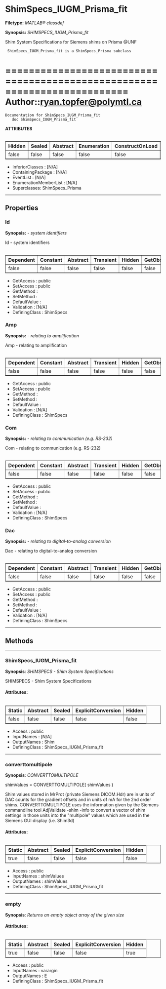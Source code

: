 # ShimSpecs_IUGM_Prisma_fit

**Filetype:** _MATLAB&reg; classdef_

**Synopsis:** _SHIMSPECS_IUGM_Prisma_fit_

Shim System Specifications for Siemens shims on Prisma @UNF
     
     ShimSpecs_IUGM_Prisma_fit is a ShimSpecs_Prisma subclass

=========================================================================
Author::ryan.topfer@polymtl.ca
=========================================================================

    Documentation for ShimSpecs_IUGM_Prisma_fit
       doc ShimSpecs_IUGM_Prisma_fit


__ATTRIBUTES__


<table>
<table border=1><tr><th>Hidden</th><th>Sealed</th><th>Abstract</th><th>Enumeration</th><th>ConstructOnLoad</th><th>HandleCompatible</th><th>RestrictsSubclassing</th></tr>
<tr><td>false</td><td>false</td><td>false</td><td>false</td><td>false</td><td>false</td><td>false</td></tr>
</table>

- InferiorClasses : [N/A] 
- ContainingPackage : [N/A] 
- EventList : [N/A] 
- EnumerationMemberList : [N/A] 
- Superclasses: ShimSpecs_Prisma

- - -
## Properties


### Id

**Synopsis:** _- system identifiers_

 Id -  system identifiers

<table>
<table border=1><tr><th>Dependent</th><th>Constant</th><th>Abstract</th><th>Transient</th><th>Hidden</th><th>GetObservable</th><th>SetObservable</th><th>AbortSet</th><th>NonCopyable</th><th>HasDefault</th></tr>
<tr><td>false</td><td>false</td><td>false</td><td>false</td><td>false</td><td>false</td><td>false</td><td>false</td><td>false</td><td>false</td></tr>
</table>

- GetAccess : public
- SetAccess : public
- GetMethod : 
- SetMethod : 
- DefaultValue : 
- Validation : [N/A] 
- DefiningClass : ShimSpecs

### Amp

**Synopsis:** _- relating to amplification_

 Amp -  relating to amplification

<table>
<table border=1><tr><th>Dependent</th><th>Constant</th><th>Abstract</th><th>Transient</th><th>Hidden</th><th>GetObservable</th><th>SetObservable</th><th>AbortSet</th><th>NonCopyable</th><th>HasDefault</th></tr>
<tr><td>false</td><td>false</td><td>false</td><td>false</td><td>false</td><td>false</td><td>false</td><td>false</td><td>false</td><td>false</td></tr>
</table>

- GetAccess : public
- SetAccess : public
- GetMethod : 
- SetMethod : 
- DefaultValue : 
- Validation : [N/A] 
- DefiningClass : ShimSpecs

### Com

**Synopsis:** _- relating to communication (e.g. RS-232)_

 Com -  relating to communication (e.g. RS-232)

<table>
<table border=1><tr><th>Dependent</th><th>Constant</th><th>Abstract</th><th>Transient</th><th>Hidden</th><th>GetObservable</th><th>SetObservable</th><th>AbortSet</th><th>NonCopyable</th><th>HasDefault</th></tr>
<tr><td>false</td><td>false</td><td>false</td><td>false</td><td>false</td><td>false</td><td>false</td><td>false</td><td>false</td><td>false</td></tr>
</table>

- GetAccess : public
- SetAccess : public
- GetMethod : 
- SetMethod : 
- DefaultValue : 
- Validation : [N/A] 
- DefiningClass : ShimSpecs

### Dac

**Synopsis:** _- relating to digital-to-analog conversion_

 Dac -  relating to digital-to-analog conversion 

<table>
<table border=1><tr><th>Dependent</th><th>Constant</th><th>Abstract</th><th>Transient</th><th>Hidden</th><th>GetObservable</th><th>SetObservable</th><th>AbortSet</th><th>NonCopyable</th><th>HasDefault</th></tr>
<tr><td>false</td><td>false</td><td>false</td><td>false</td><td>false</td><td>false</td><td>false</td><td>false</td><td>false</td><td>false</td></tr>
</table>

- GetAccess : public
- SetAccess : public
- GetMethod : 
- SetMethod : 
- DefaultValue : 
- Validation : [N/A] 
- DefiningClass : ShimSpecs

---
## Methods


---


### ShimSpecs_IUGM_Prisma_fit

**Synopsis**: _SHIMSPECS - Shim System Specifications_ 

 SHIMSPECS - Shim System Specifications


#### Attributes:

<table>
<table border=1><tr><th>Static</th><th>Abstract</th><th>Sealed</th><th>ExplicitConversion</th><th>Hidden</th></tr>
<tr><td>false</td><td>false</td><td>false</td><td>false</td><td>false</td></tr>
</table>

- Access : public
- InputNames : [N/A] 
- OutputNames : Shim
- DefiningClass : ShimSpecs_IUGM_Prisma_fit

---


### converttomultipole

**Synopsis**: _CONVERTTOMULTIPOLE_ 

shimValues = CONVERTTOMULTIPOLE( shimValues )

Shim values stored in MrProt (private Siemens DICOM.Hdr) are in units of
DAC counts for the gradient offsets and in units of mA for the 2nd order shims.
CONVERTTOMULTIPOLE uses the information given by the Siemens commandline tool
    AdjValidate -shim -info
to convert a vector of shim settings in those units into the "multipole" values
which are used in the Siemens GUI display (i.e. Shim3d)


#### Attributes:

<table>
<table border=1><tr><th>Static</th><th>Abstract</th><th>Sealed</th><th>ExplicitConversion</th><th>Hidden</th></tr>
<tr><td>true</td><td>false</td><td>false</td><td>false</td><td>false</td></tr>
</table>

- Access : public
- InputNames : shimValues
- OutputNames : shimValues
- DefiningClass : ShimSpecs_IUGM_Prisma_fit

---


### empty

**Synopsis**: _Returns an empty object array of the given size_ 


#### Attributes:

<table>
<table border=1><tr><th>Static</th><th>Abstract</th><th>Sealed</th><th>ExplicitConversion</th><th>Hidden</th></tr>
<tr><td>true</td><td>false</td><td>false</td><td>false</td><td>true</td></tr>
</table>

- Access : public
- InputNames : varargin
- OutputNames : E
- DefiningClass : ShimSpecs_IUGM_Prisma_fit

